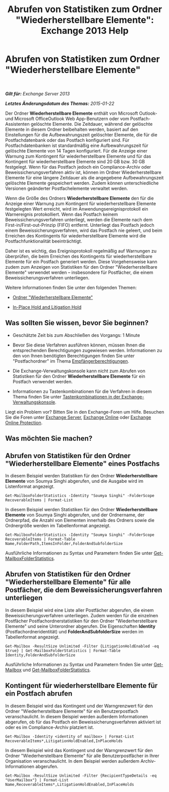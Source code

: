 ﻿---
title: 'Abrufen von Statistiken zum Ordner "Wiederherstellbare Elemente": Exchange 2013 Help'
TOCTitle: Abrufen von Statistiken zum Ordner "Wiederherstellbare Elemente"
ms:assetid: dee77958-ee87-4908-85e4-ad053bacd8b0
ms:mtpsurl: https://technet.microsoft.com/de-de/library/Ff714343(v=EXCHG.150)
ms:contentKeyID: 52062913
ms.date: 04/24/2018
mtps_version: v=EXCHG.150
ms.translationtype: HT
---

# Abrufen von Statistiken zum Ordner \"Wiederherstellbare Elemente\"

 

_**Gilt für:** Exchange Server 2013_

_**Letztes Änderungsdatum des Themas:** 2015-01-22_

Der Ordner **Wiederherstellbare Elemente** enthält von Microsoft Outlook- und Microsoft OfficeOutlook Web App-Benutzern oder vom Postfach-Assistenten gelöschte Elemente. Die Zeitdauer, während der gelöschte Elemente in diesem Ordner beibehalten werden, basiert auf den Einstellungen für die Aufbewahrungszeit gelöschter Elemente, die für die Postfachdatenbank oder das Postfach konfiguriert sind. Für Postfachdatenbanken ist standardmäßig eine Aufbewahrungszeit für gelöschte Elemente von 14 Tagen konfiguriert. Für die Anzeige einer Warnung zum Kontingent für wiederherstellbare Elemente und für das Kontingent für wiederherstellbare Elemente sind 20 GB bzw. 30 GB festgelegt. Wenn für das Postfach jedoch ein Compliance-Archiv oder Beweissicherungsverfahren aktiv ist, können im Ordner Wiederherstellbare Elemente für eine längere Zeitdauer als die angegebene Aufbewahrungszeit gelöschte Elemente gespeichert werden. Zudem können unterschiedliche Versionen geänderter Postfachelemente verwaltet werden.

Wenn die Größe des Ordners **Wiederherstellbare Elemente** den für die Anzeige einer Warnung zum Kontingent für wiederherstellbare Elemente festgelegten Wert erreicht, wird im Anwendungsereignisprotokoll ein Warnereignis protokolliert. Wenn das Postfach keinem Beweissicherungsverfahren unterliegt, werden die Elemente nach dem First-in/First-out-Prinzip (FIFO) entfernt. Unterliegt das Postfach jedoch einem Beweissicherungsverfahren, wird das Postfach nie geleert, und beim Erreichen des Kontingents für wiederherstellbare Elemente wird die Postfachfunktionalität beeinträchtigt.

Daher ist es wichtig, das Ereignisprotokoll regelmäßig auf Warnungen zu überprüfen, die beim Erreichen des Kontingents für wiederherstellbare Elemente für ein Postfach generiert werden. Diese Vorgehensweise kann zudem zum Anzeigen von Statistiken für den Ordner "Wiederherstellbare Elemente" verwendet werden – insbesondere für Postfächer, die einem Beweissicherungsverfahren unterliegen.

Weitere Informationen finden Sie unter den folgenden Themen:

  - [Ordner "Wiederherstellbare Elemente"](recoverable-items-folder-exchange-2013-help.md)

  - [In-Place Hold and Litigation Hold](in-place-hold-and-litigation-hold-exchange-2013-help.md)

## Was sollten Sie wissen, bevor Sie beginnen?

  - Geschätzte Zeit bis zum Abschließen des Vorgangs: 1 Minute

  - Bevor Sie diese Verfahren ausführen können, müssen Ihnen die entsprechenden Berechtigungen zugewiesen werden. Informationen zu den von Ihnen benötigten Berechtigungen finden Sie unter "Postfachordner" im Thema [Empfängerberechtigungen](recipients-permissions-exchange-2013-help.md).

  - Die Exchange-Verwaltungskonsole kann nicht zum Abrufen von Statistiken für den Ordner **Wiederherstellbare Elemente** für ein Postfach verwendet werden.

  - Informationen zu Tastenkombinationen für die Verfahren in diesem Thema finden Sie unter [Tastenkombinationen in der Exchange-Verwaltungskonsole](keyboard-shortcuts-in-the-exchange-admin-center-exchange-online-protection-help.md).

Liegt ein Problem vor? Bitten Sie in den Exchange-Foren um Hilfe. Besuchen Sie die Foren unter [Exchange Server](https://go.microsoft.com/fwlink/p/?linkid=60612), [Exchange Online](https://go.microsoft.com/fwlink/p/?linkid=267542) oder [Exchange Online Protection](https://go.microsoft.com/fwlink/p/?linkid=285351).

## Was möchten Sie machen?

## Abrufen von Statistiken für den Ordner "Wiederherstellbare Elemente" eines Postfachs

In diesem Beispiel werden Statistiken für den Ordner **Wiederherstellbare Elemente** von Soumya Singhi abgerufen, und die Ausgabe wird im Listenformat angezeigt.

    Get-MailboxFolderStatistics -Identity "Soumya Singhi" -FolderScope RecoverableItems | Format-List

In diesem Beispiel werden Statistiken für den Ordner **Wiederherstellbare Elemente** von Soumya Singhi abgerufen, und der Ordnername, der Ordnerpfad, die Anzahl von Elementen innerhalb des Ordners sowie die Ordnergröße werden im Tabellenformat angezeigt.

    Get-MailboxFolderStatistics -Identity "Soumya Singhi" -FolderScope RecoverableItems | Format-Table Name,FolderPath,ItemsInFolder,FolderAndSubfolderSize

Ausführliche Informationen zu Syntax und Parametern finden Sie unter [Get-MailboxFolderStatistics](https://technet.microsoft.com/de-de/library/aa996762\(v=exchg.150\)).

## Abrufen von Statistiken für den Ordner "Wiederherstellbare Elemente" für alle Postfächer, die dem Beweissicherungsverfahren unterliegen

In diesem Beispiel wird eine Liste aller Postfächer abgerufen, die einem Beweissicherungsverfahren unterliegen. Zudem werden für die einzelnen Postfächer Postfachordnerstatistiken für den Ordner "Wiederherstellbare Elemente" und seine Unterordner abgerufen. Die Eigenschaften **Identity** (Postfachordneridentität) und **FolderAndSubfolderSize** werden im Tabellenformat angezeigt.

    Get-Mailbox -ResultSize Unlimited -Filter {LitigationHoldEnabled -eq $true} | Get-MailboxFolderStatistics | Format-Table Identity,FolderAndSubfolderSize

Ausführliche Informationen zu Syntax und Parametern finden Sie unter [Get-Mailbox](https://technet.microsoft.com/de-de/library/bb123685\(v=exchg.150\)) und [Get-MailboxFolderStatistics](https://technet.microsoft.com/de-de/library/aa996762\(v=exchg.150\)).

## Kontingent für wiederherstellbare Elemente für ein Postfach abrufen

In diesem Beispiel wird das Kontingent und der Warngrenzwert für den Ordner "Wiederherstellbare Elemente" für ein Benutzerpostfach veranschaulicht. In diesem Beispiel werden außerdem Informationen abgerufen, ob für das Postfach ein Beweissicherungsverfahren aktiviert ist oder es im Compliance-Archiv platziert ist.

    Get-Mailbox -Identity <identity of mailbox> | Format-List RecoverableItems*,LitigationHoldEnabled,InPlaceHolds

In diesem Beispiel wird das Kontingent und der Warngrenzwert für den Ordner "Wiederherstellbare Elemente" für alle Benutzerpostfächer in Ihrer Organisation veranschaulicht. In dem Beispiel werden außerdem Archiv-Informationen abgerufen.

    Get-Mailbox -ResultSize Unlimited -Filter {RecipientTypeDetails -eq "UserMailbox"} | Format-List Name,RecoverableItems*,LitigationHoldEnabled,InPlaceHolds

